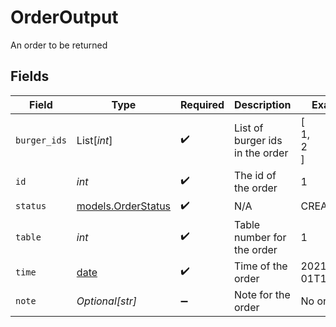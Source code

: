 # OrderOutput

An order to be returned


## Fields

| Field                                                                | Type                                                                 | Required                                                             | Description                                                          | Example                                                              |
| -------------------------------------------------------------------- | -------------------------------------------------------------------- | -------------------------------------------------------------------- | -------------------------------------------------------------------- | -------------------------------------------------------------------- |
| `burger_ids`                                                         | List[*int*]                                                          | :heavy_check_mark:                                                   | List of burger ids in the order                                      | [<br/>1,<br/>2<br/>]                                                 |
| `id`                                                                 | *int*                                                                | :heavy_check_mark:                                                   | The id of the order                                                  | 1                                                                    |
| `status`                                                             | [models.OrderStatus](../models/orderstatus.md)                       | :heavy_check_mark:                                                   | N/A                                                                  | CREATED                                                              |
| `table`                                                              | *int*                                                                | :heavy_check_mark:                                                   | Table number for the order                                           | 1                                                                    |
| `time`                                                               | [date](https://docs.python.org/3/library/datetime.html#date-objects) | :heavy_check_mark:                                                   | Time of the order                                                    | 2021-01-01T12:00:00                                                  |
| `note`                                                               | *Optional[str]*                                                      | :heavy_minus_sign:                                                   | Note for the order                                                   | No onions                                                            |